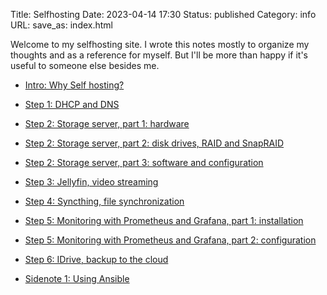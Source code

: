 Title: Selfhosting
Date: 2023-04-14 17:30
Status: published
Category: info
URL:
save_as: index.html

Welcome to my selfhosting site. I wrote this notes mostly to organize my thoughts and as a reference
for myself. But I'll be more than happy if it's useful to someone else besides me.

- [Intro: Why Self hosting?]({filename}why-self-hosting.md)
- [Step 1: DHCP and DNS]({filename}pi-hole.md)
- [Step 2: Storage server, part 1: hardware]({filename}nas-1.md)
- [Step 2: Storage server, part 2: disk drives, RAID and SnapRAID]({filename}nas-2.md)
- [Step 2: Storage server, part 3: software and configuration]({filename}nas-3.md)
- [Step 3: Jellyfin, video streaming]({filename}jellyfin.md)
- [Step 4: Syncthing, file synchronization]({filename}syncthing.md)
- [Step 5: Monitoring with Prometheus and Grafana, part 1: installation]({filename}prometheus-1.md)
- [Step 5: Monitoring with Prometheus and Grafana, part 2: configuration]({filename}prometheus-2.md)
- [Step 6: IDrive, backup to the cloud]({filename}idrive.md)


- [Sidenote 1: Using Ansible]({filename}s-ansible.md)